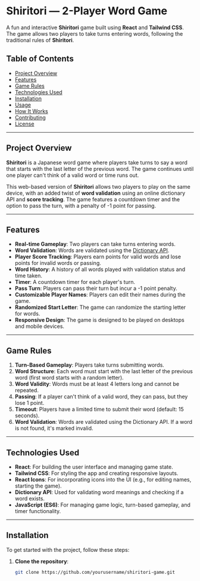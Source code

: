 # Shiritori — 2-Player Word Game

A fun and interactive **Shiritori** game built using **React** and **Tailwind CSS**. The game allows two players to take turns entering words, following the traditional rules of **Shiritori**.

## Table of Contents
- [Project Overview](#project-overview)
- [Features](#features)
- [Game Rules](#game-rules)
- [Technologies Used](#technologies-used)
- [Installation](#installation)
- [Usage](#usage)
- [How It Works](#how-it-works)
- [Contributing](#contributing)
- [License](#license)

---

## Project Overview

**Shiritori** is a Japanese word game where players take turns to say a word that starts with the last letter of the previous word. The game continues until one player can't think of a valid word or time runs out.

This web-based version of **Shiritori** allows two players to play on the same device, with an added twist of **word validation** using an online dictionary API and **score tracking**. The game features a countdown timer and the option to pass the turn, with a penalty of -1 point for passing.

---

## Features

- **Real-time Gameplay**: Two players can take turns entering words.
- **Word Validation**: Words are validated using the [Dictionary API](https://dictionaryapi.dev/).
- **Player Score Tracking**: Players earn points for valid words and lose points for invalid words or passing.
- **Word History**: A history of all words played with validation status and time taken.
- **Timer**: A countdown timer for each player's turn.
- **Pass Turn**: Players can pass their turn but incur a -1 point penalty.
- **Customizable Player Names**: Players can edit their names during the game.
- **Randomized Start Letter**: The game can randomize the starting letter for words.
- **Responsive Design**: The game is designed to be played on desktops and mobile devices.

---

## Game Rules

1. **Turn-Based Gameplay**: Players take turns submitting words.
2. **Word Structure**: Each word must start with the last letter of the previous word (first word starts with a random letter).
3. **Word Validity**: Words must be at least 4 letters long and cannot be repeated.
4. **Passing**: If a player can't think of a valid word, they can pass, but they lose 1 point.
5. **Timeout**: Players have a limited time to submit their word (default: 15 seconds).
6. **Word Validation**: Words are validated using the Dictionary API. If a word is not found, it's marked invalid.

---

## Technologies Used

- **React**: For building the user interface and managing game state.
- **Tailwind CSS**: For styling the app and creating responsive layouts.
- **React Icons**: For incorporating icons into the UI (e.g., for editing names, starting the game).
- **Dictionary API**: Used for validating word meanings and checking if a word exists.
- **JavaScript (ES6)**: For managing game logic, turn-based gameplay, and timer functionality.

---

## Installation

To get started with the project, follow these steps:

1. **Clone the repository**:

   ```bash
   git clone https://github.com/yourusername/shiritori-game.git
